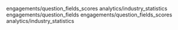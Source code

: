 engagements/question_fields_scores
analytics/industry_statistics
engagements/question_fields
engagements/question_fields_scores
analytics/industry_statistics
